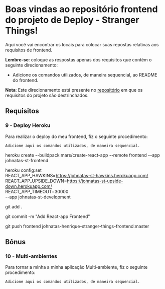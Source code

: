 # Boas vindas ao repositório frontend do projeto de Deploy - Stranger Things!

Aqui você vai encontrar os locais para colocar suas repostas relativas aos requisitos de frontend.

**Lembre-se**: coloque as respostas apenas dos requisitos que contém o seguinte direcionamento:

  - Adicione os comandos utilizados, de maneira sequencial, ao README do frontend.

**Nota**: Este direcionamento está presente no [repositório](https://github.com/tryber/sd-01-project-stranger-things) em que os requisitos do projeto são destrinchados.

## Requisitos

### 9 - Deploy Heroku

Para realizar o deploy do meu frontend, fiz o seguinte procedimento:

`Adicione aqui os comandos utilizados, de maneira sequencial.`

heroku create --buildpack mars/create-react-app --remote frontend --app johnatas-st-frontend 

heroku config:set \
 REACT_APP_HAWKINS=https://johnatas-st-hawkins.herokuapp.com/ \
 REACT_APP_UPSIDE_DOWN=https://johnatas-st-upside-down.herokuapp.com/ \
 REACT_APP_TIMEOUT=30000 \
 --app johnatas-st-development
 
git add .

git commit -m "Add React-app Frontend"

git push frontend johnatas-henrique-stranger-things-frontend:master

## Bônus

### 10 - Multi-ambientes

Para tornar a minha a minha aplicação Multi-ambiente, fiz o seguinte procedimento:

`Adicione aqui os comandos utilizados, de maneira sequencial.`
